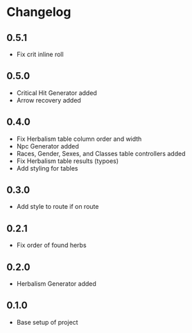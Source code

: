 # Changelog

## 0.5.1
- Fix crit inline roll

## 0.5.0
- Critical Hit Generator added
- Arrow recovery added

## 0.4.0
- Fix Herbalism table column order and width
- Npc Generator added
- Races, Gender, Sexes, and Classes table controllers added
- Fix Herbalism table results (typoes)
- Add styling for tables 

## 0.3.0
- Add style to route if on route

## 0.2.1
- Fix order of found herbs

## 0.2.0
- Herbalism Generator added

## 0.1.0
- Base setup of project
